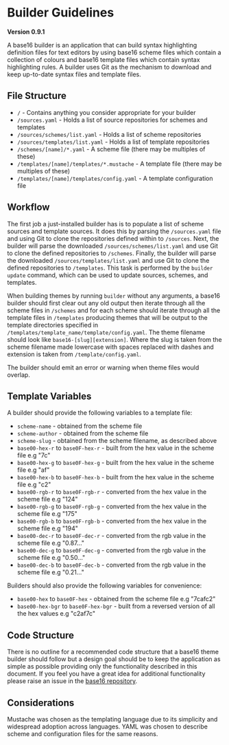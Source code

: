 # Builder Guidelines
**Version 0.9.1**

A base16 builder is an application that can build syntax highlighting definition files for text editors by using base16 scheme files which contain a collection of colours and base16 template files which contain syntax highlighting rules. A builder uses Git as the mechanism to download and keep up-to-date syntax files and template files.

## File Structure
- `/` - Contains anything you consider appropriate for your builder
- `/sources.yaml` - Holds a list of source repositories for schemes and templates
- `/sources/schemes/list.yaml` - Holds a list of scheme repositories
- `/sources/templates/list.yaml` - Holds a list of template repositories
- `/schemes/[name]/*.yaml` - A scheme file (there may be multiples of these)
- `/templates/[name]/templates/*.mustache` - A template file (there may be multiples of these)
- `/templates/[name]/templates/config.yaml` - A template configuration file

## Workflow
The first job a just-installed builder has is to populate a list of scheme sources and template sources. It does this by parsing the `/sources.yaml` file and using Git to clone the repositories defined within to `/sources`. Next, the builder will parse the downloaded `/sources/schemes/list.yaml` and use Git to clone the defined repositories to `/schemes`. Finally, the builder will parse the downloaded `/sources/templates/list.yaml` and use Git to clone the defined repositories to `/templates`. This task is performed by the `builder update` command, which can be used to update sources, schemes, and templates.

When building themes by running `builder` without any arguments, a base16 builder should first clear out any old output then iterate through all the scheme files in `/schemes` and for each scheme should iterate through all the template files in `/templates` producing themes that will be output to the template directories specified in `/templates/template_name/template/config.yaml`. The theme filename should look like `base16-[slug][extension]`. Where the slug is taken from the scheme filename made lowercase with spaces replaced with dashes and extension is taken from `/template/config.yaml`.

The builder should emit an error or warning when theme files would overlap.

## Template Variables
A builder should provide the following variables to a template file:

- `scheme-name` - obtained from the scheme file
- `scheme-author` - obtained from the scheme file
- `scheme-slug` - obtained from the scheme filename, as described above
- `base00-hex-r` to `base0F-hex-r` - built from the hex value in the scheme file e.g "7c"
- `base00-hex-g` to `base0F-hex-g` - built from the hex value in the scheme file e.g "af"
- `base00-hex-b` to `base0F-hex-b` - built from the hex value in the scheme file e.g "c2"
- `base00-rgb-r` to `base0F-rgb-r` - converted from the hex value in the scheme file e.g "124"
- `base00-rgb-g` to `base0F-rgb-g` - converted from the hex value in the scheme file e.g "175"
- `base00-rgb-b` to `base0F-rgb-b` - converted from the hex value in the scheme file e.g "194"
- `base00-dec-r` to `base0F-dec-r` - converted from the rgb value in the scheme file e.g "0.87..."
- `base00-dec-g` to `base0F-dec-g` - converted from the rgb value in the scheme file e.g "0.50..."
- `base00-dec-b` to `base0F-dec-b` - converted from the rgb value in the scheme file e.g "0.21..."

Builders should also provide the following variables for convenience:

- `base00-hex` to `base0F-hex` - obtained from the scheme file e.g "7cafc2"
- `base00-hex-bgr` to `base0F-hex-bgr` - built from a reversed version of all the hex values e.g "c2af7c"

## Code Structure
There is no outline for a recommended code structure that a base16 theme builder should follow but a design goal should be to keep the application as simple as possible providing only the functionality described in this document. If you feel you have a great idea for additional functionality please raise an issue in the [base16 repository](https://github.com/chriskempson/base16).

## Considerations
Mustache was chosen as the templating language due to its simplicity and widespread adoption across languages. YAML was chosen to describe scheme and configuration files for the same reasons.
